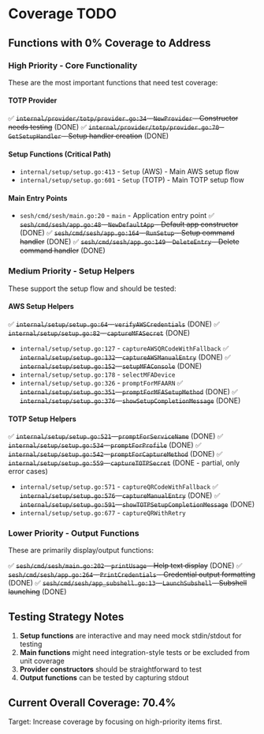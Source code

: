 # Coverage TODO

## Functions with 0% Coverage to Address

### High Priority - Core Functionality
These are the most important functions that need test coverage:

#### TOTP Provider
✅ ~~`internal/provider/totp/provider.go:34` - `NewProvider` - Constructor needs testing~~ (DONE)
✅ ~~`internal/provider/totp/provider.go:70` - `GetSetupHandler` - Setup handler creation~~ (DONE)

#### Setup Functions (Critical Path)
- `internal/setup/setup.go:413` - `Setup` (AWS) - Main AWS setup flow
- `internal/setup/setup.go:601` - `Setup` (TOTP) - Main TOTP setup flow

#### Main Entry Points
- `sesh/cmd/sesh/main.go:20` - `main` - Application entry point
✅ ~~`sesh/cmd/sesh/app.go:48` - `NewDefaultApp` - Default app constructor~~ (DONE)
✅ ~~`sesh/cmd/sesh/app.go:164` - `RunSetup` - Setup command handler~~ (DONE)
✅ ~~`sesh/cmd/sesh/app.go:149` - `DeleteEntry` - Delete command handler~~ (DONE)

### Medium Priority - Setup Helpers
These support the setup flow and should be tested:

#### AWS Setup Helpers
✅ ~~`internal/setup/setup.go:64` - `verifyAWSCredentials`~~ (DONE)
✅ ~~`internal/setup/setup.go:82` - `captureMFASecret`~~ (DONE)
- `internal/setup/setup.go:127` - `captureAWSQRCodeWithFallback`
✅ ~~`internal/setup/setup.go:132` - `captureAWSManualEntry`~~ (DONE)
✅ ~~`internal/setup/setup.go:152` - `setupMFAConsole`~~ (DONE)
- `internal/setup/setup.go:178` - `selectMFADevice`
- `internal/setup/setup.go:326` - `promptForMFAARN`
✅ ~~`internal/setup/setup.go:351` - `promptForMFASetupMethod`~~ (DONE)
✅ ~~`internal/setup/setup.go:376` - `showSetupCompletionMessage`~~ (DONE)

#### TOTP Setup Helpers
✅ ~~`internal/setup/setup.go:521` - `promptForServiceName`~~ (DONE)
✅ ~~`internal/setup/setup.go:534` - `promptForProfile`~~ (DONE)
✅ ~~`internal/setup/setup.go:542` - `promptForCaptureMethod`~~ (DONE)
✅ ~~`internal/setup/setup.go:559` - `captureTOTPSecret`~~ (DONE - partial, only error cases)
- `internal/setup/setup.go:571` - `captureQRCodeWithFallback`
✅ ~~`internal/setup/setup.go:576` - `captureManualEntry`~~ (DONE)
✅ ~~`internal/setup/setup.go:591` - `showTOTPSetupCompletionMessage`~~ (DONE)
- `internal/setup/setup.go:677` - `captureQRWithRetry`

### Lower Priority - Output Functions
These are primarily display/output functions:

✅ ~~`sesh/cmd/sesh/main.go:202` - `printUsage` - Help text display~~ (DONE)
✅ ~~`sesh/cmd/sesh/app.go:264` - `PrintCredentials` - Credential output formatting~~ (DONE)
✅ ~~`sesh/cmd/sesh/app_subshell.go:13` - `LaunchSubshell` - Subshell launching~~ (DONE)

## Testing Strategy Notes

1. **Setup functions** are interactive and may need mock stdin/stdout for testing
2. **Main functions** might need integration-style tests or be excluded from unit coverage
3. **Provider constructors** should be straightforward to test
4. **Output functions** can be tested by capturing stdout

## Current Overall Coverage: 70.4%

Target: Increase coverage by focusing on high-priority items first.